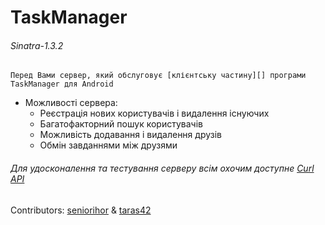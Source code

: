 # TaskManager

###### Sinatra-1.3.2

    Перед Вами сервер, який обслуговує [клієнтську частину][] програми TaskManager для Android
[клієнтську частину]: https://github.com/paul-ihnatolia/taskmanager

*   Можливості сервера:
    *   Реєстрація нових користувачів і видалення існуючих
    *   Багатофакторний пошук користувачів
    *   Можливість додавання і видалення друзів
    *   Обмін завданнями між друзями

###### Для удосконалення та тестування серверу всім охочим доступне [Curl API](/seniorihor/task_manager/blob/master/curl.api)

Contributors: [seniorihor](https://github.com/seniorihor) & [taras42](https://github.com/taras42)
